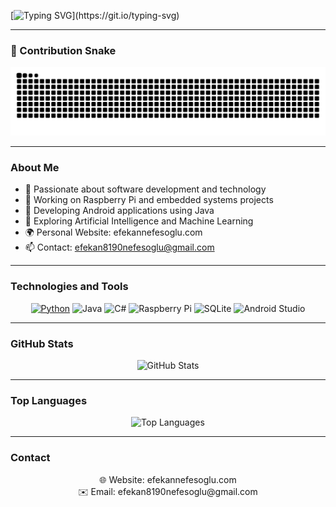 [![Typing SVG](https://readme-typing-svg.demolab.com?font=Fira+Code&pause=1000&vCenter=true&width=435&lines=Hey%F0%9F%91%8B%2C+I'm+Efekan.;A+Software+Developer.;Embedded+Systems.;Android+App+Creator.;AI+and+Machine+Learning+Explorer.;Passionate+about+Technology.)](https://git.io/typing-svg)



---

### 🐍 Contribution Snake

<picture>
  <source media="(prefers-color-scheme: dark)" srcset="https://raw.githubusercontent.com/efekannn5/efekannn5/refs/heads/main/output/github-contribution-grid-snake-dark.svg">
  <source media="(prefers-color-scheme: light)" srcset="https://raw.githubusercontent.com/efekannn5/efekannn5/refs/heads/main/output/github-contribution-grid-snake.svg">
  <img alt="github contribution grid snake animation" src="https://raw.githubusercontent.com/efekannn5/efekannn5/refs/heads/main/output/github-contribution-grid-snake.svg">
</picture>


---

### About Me
- 🚀 Passionate about software development and technology
- 🤖 Working on Raspberry Pi and embedded systems projects
- 📱 Developing Android applications using Java
- 🧠 Exploring Artificial Intelligence and Machine Learning
- 🌍 Personal Website: efekannefesoglu.com
- 📫 Contact: efekan8190nefesoglu@gmail.com

---

### Technologies and Tools
<p align="center">
  <a href="adas"><img src="https://img.shields.io/badge/Python-3776AB?style=for-the-badge&logo=python&logoColor=white" alt="Python"/></a>
  <img src="https://img.shields.io/badge/Java-007396?style=for-the-badge&logo=java&logoColor=white" alt="Java"/>
  <img src="https://img.shields.io/badge/C%23-239120?style=for-the-badge&logo=c-sharp&logoColor=white" alt="C#"/>
  <img src="https://img.shields.io/badge/Raspberry_Pi-C51A4A?style=for-the-badge&logo=raspberry-pi&logoColor=white" alt="Raspberry Pi"/>
  <img src="https://img.shields.io/badge/SQLite-003B57?style=for-the-badge&logo=sqlite&logoColor=white" alt="SQLite"/>
  <img src="https://img.shields.io/badge/Android_Studio-3DDC84?style=for-the-badge&logo=android-studio&logoColor=white" alt="Android Studio"/>
</p>

---



### GitHub Stats
<p align="center">
  <img src="https://github-readme-stats.vercel.app/api?username=efekannn5&show_icons=true&theme=tokyonight" alt="GitHub Stats"/>
</p>

---

### Top Languages
<p align="center" id="adas" >
  <img src="https://github-readme-stats.vercel.app/api/top-langs/?username=efekannn5&layout=compact&theme=tokyonight" alt="Top Languages"/>
</p>

---

### Contact
<p align="center">
  <span>🌐 Website: efekannefesoglu.com</span> <br/>
  <span>✉️ Email: efekan8190nefesoglu@gmail.com</span>
</p>
